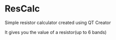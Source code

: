 # ResCalc
Simple resistor calculator created using QT Creator

It gives you the value of a resistor(up to 6 bands)
